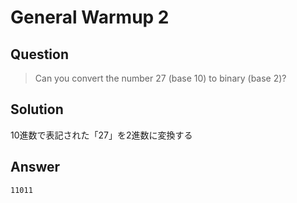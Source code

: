 # General Warmup 2

## Question

> Can you convert the number 27 (base 10) to binary (base 2)?   

## Solution

10進数で表記された「27」を2進数に変換する　　

## Answer

`11011`
